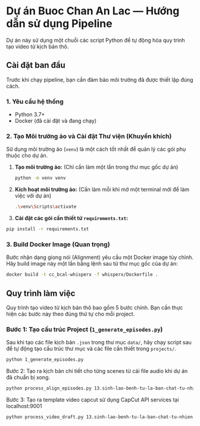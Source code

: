 # Dự án Buoc Chan An Lac — Hướng dẫn sử dụng Pipeline

Dự án này sử dụng một chuỗi các script Python để tự động hóa quy trình tạo video từ kịch bản thô.

## Cài đặt ban đầu

Trước khi chạy pipeline, bạn cần đảm bảo môi trường đã được thiết lập đúng cách.

### 1. Yêu cầu hệ thống
- Python 3.7+
- Docker (đã cài đặt và đang chạy)

### 2. Tạo Môi trường ảo và Cài đặt Thư viện (Khuyến khích)
Sử dụng môi trường ảo (`venv`) là một cách tốt nhất để quản lý các gói phụ thuộc cho dự án.

1.  **Tạo môi trường ảo:** (Chỉ cần làm một lần trong thư mục gốc dự án)
    ```bash
    python -m venv venv
    ```
2.  **Kích hoạt môi trường ảo:** (Cần làm mỗi khi mở một terminal mới để làm việc với dự án)
    ```bash
    .\venv\Scripts\activate
    ```
3.  **Cài đặt các gói cần thiết từ `requirements.txt`:**
```bash
pip install -r requirements.txt
```

### 3. Build Docker Image (Quan trọng)
Bước nhận dạng giọng nói (Alignment) yêu cầu một Docker image tùy chỉnh. Hãy build image này một lần bằng lệnh sau từ thư mục gốc của dự án:
```bash
docker build -t cc_bcal-whisperx -f whisperx/Dockerfile .
```

## Quy trình làm việc

Quy trình tạo video từ kịch bản thô bao gồm 5 bước chính. Bạn cần thực hiện các bước này theo đúng thứ tự cho mỗi project.

### Bước 1: Tạo cấu trúc Project (`1_generate_episodes.py`)

Sau khi tạo các file kịch bản `.json` trong thư mục `data/`, hãy chạy script sau để tự động tạo cấu trúc thư mục và các file cần thiết trong `projects/`.
```bash
python 1_generate_episodes.py
```

Bước 2: Tạo ra kịch bản chi tiết cho từng scenes từ cái file audio khi dự án đã chuẩn bị xong.

```bash
python process_align_episodes.py 13.sinh-lao-benh-tu-la-ban-chat-tu-nhien
```

Bước 3: Tạo ra template video capcut sử dụng CapCut API services tại localhost:9001
```bash
python process_video_draft.py 13.sinh-lao-benh-tu-la-ban-chat-tu-nhien
```